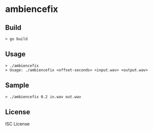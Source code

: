 # ambiencefix

## Build

    > go build

## Usage

    > ./ambiencefix
    > Usage: ./ambiencefix <offset-seconds> <input.wav> <output.wav>

## Sample

    > ./ambiencefix 0.2 in.wav out.wav

## License

ISC License
